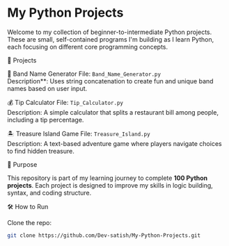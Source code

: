 # My Python Projects

Welcome to my collection of beginner-to-intermediate Python projects. These are small, self-contained programs I'm building as I learn Python, each focusing on different core programming concepts.


📁 Projects

🧠 Band Name Generator
File: `Band_Name_Generator.py`  
Description**: Uses string concatenation to create fun and unique band names based on user input.

💰 Tip Calculator
File: `Tip_Calculator.py`  
Description: A simple calculator that splits a restaurant bill among people, including a tip percentage.

🏝️ Treasure Island Game
File: `Treasure_Island.py`  
Description: A text-based adventure game where players navigate choices to find hidden treasure.

📌 Purpose

This repository is part of my learning journey to complete **100 Python projects**. Each project is designed to improve my skills in logic building, syntax, and coding structure.



🛠️ How to Run

Clone the repo:
```bash
git clone https://github.com/Dev-satish/My-Python-Projects.git
